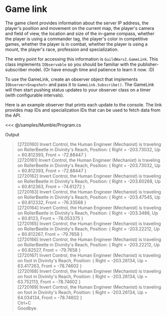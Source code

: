 # Game link

The game client provides information about the server IP address, the player's position and movement on the current map, the player's camera and field of view, the location and size of the in-game compass, whether the player is using a commander tag, the player's color in competitive games, whether the player is in combat, whether the player is using a mount, the player's race, profession and specialization.

The entry point for accessing this information is `GuildWars2.GameLink`. This class implements `IObservable` so you should be familiar with the publisher-subscriber model. (Or have enough time and patience to learn it now. :D)

To use the GameLink, create an observer object that implements `IObserver<Snapshot>` and pass it to `GameLink.Subscribe()`. The GameLink will then start pushing status updates to your observer class on a timer (with configurable intervals).

Here is an example observer that prints each update to the console. The link provides map IDs and specialization IDs that can be used to fetch data from the API.

<<< @/samples/Mumble/Program.cs

Output

> [2720160] Invert Control, the Human Engineer (Mechanist) is traveling on RollerBeetle in Divinity's Reach, Position: { Right = -203.73032, Up = 60.812393, Front = -72.88447 }  
> [2720161] Invert Control, the Human Engineer (Mechanist) is traveling on RollerBeetle in Divinity's Reach, Position: { Right = -203.73032, Up = 60.812393, Front = -72.88447 }  
> [2720162] Invert Control, the Human Engineer (Mechanist) is traveling on RollerBeetle in Divinity's Reach, Position: { Right = -203.60268, Up = 60.812363, Front = -74.61272 }  
> [2720163] Invert Control, the Human Engineer (Mechanist) is traveling on RollerBeetle in Divinity's Reach, Position: { Right = -203.47545, Up = 60.812332, Front = -76.33568 }  
> [2720164] Invert Control, the Human Engineer (Mechanist) is traveling on RollerBeetle in Divinity's Reach, Position: { Right = -203.3486, Up = 60.8123, Front = -78.053375 }  
> [2720165] Invert Control, the Human Engineer (Mechanist) is traveling on RollerBeetle in Divinity's Reach, Position: { Right = -203.22212, Up = 60.812267, Front = -79.7658 }  
> [2720166] Invert Control, the Human Engineer (Mechanist) is traveling on RollerBeetle in Divinity's Reach, Position: { Right = -203.22212, Up = 60.82527, Front = -79.7658 }  
> [2720167] Invert Control, the Human Engineer (Mechanist) is traveling on foot in Divinity's Reach, Position: { Right = -203.26134, Up = 63.417263, Front = -78.74602 }  
> [2720168] Invert Control, the Human Engineer (Mechanist) is traveling on foot in Divinity's Reach, Position: { Right = -203.26134, Up = 63.752113, Front = -78.74602 }  
> [2720169] Invert Control, the Human Engineer (Mechanist) is traveling on foot in Divinity's Reach, Position: { Right = -203.26134, Up = 64.034134, Front = -78.74602 }  
> Ctrl+C  
> Goodbye.

